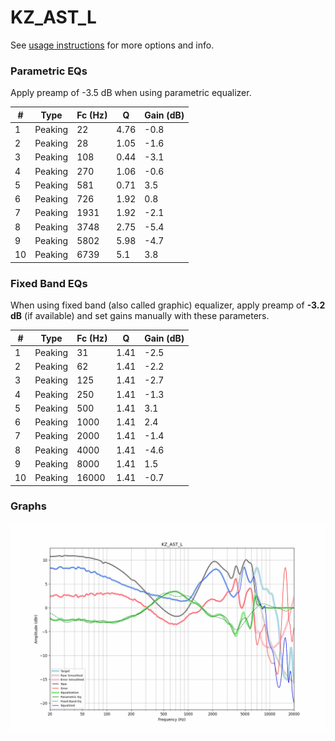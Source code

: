 # KZ_AST_L
See [usage instructions](https://github.com/jaakkopasanen/AutoEq#usage) for more options and info.

### Parametric EQs
Apply preamp of -3.5 dB when using parametric equalizer.

|   # | Type    |   Fc (Hz) |    Q |   Gain (dB) |
|-----|---------|-----------|------|-------------|
|   1 | Peaking |        22 | 4.76 |        -0.8 |
|   2 | Peaking |        28 | 1.05 |        -1.6 |
|   3 | Peaking |       108 | 0.44 |        -3.1 |
|   4 | Peaking |       270 | 1.06 |        -0.6 |
|   5 | Peaking |       581 | 0.71 |         3.5 |
|   6 | Peaking |       726 | 1.92 |         0.8 |
|   7 | Peaking |      1931 | 1.92 |        -2.1 |
|   8 | Peaking |      3748 | 2.75 |        -5.4 |
|   9 | Peaking |      5802 | 5.98 |        -4.7 |
|  10 | Peaking |      6739 | 5.1  |         3.8 |

### Fixed Band EQs
When using fixed band (also called graphic) equalizer, apply preamp of **-3.2 dB** (if available) and set gains manually with these parameters.

|   # | Type    |   Fc (Hz) |    Q |   Gain (dB) |
|-----|---------|-----------|------|-------------|
|   1 | Peaking |        31 | 1.41 |        -2.5 |
|   2 | Peaking |        62 | 1.41 |        -2.2 |
|   3 | Peaking |       125 | 1.41 |        -2.7 |
|   4 | Peaking |       250 | 1.41 |        -1.3 |
|   5 | Peaking |       500 | 1.41 |         3.1 |
|   6 | Peaking |      1000 | 1.41 |         2.4 |
|   7 | Peaking |      2000 | 1.41 |        -1.4 |
|   8 | Peaking |      4000 | 1.41 |        -4.6 |
|   9 | Peaking |      8000 | 1.41 |         1.5 |
|  10 | Peaking |     16000 | 1.41 |        -0.7 |

### Graphs
![](./KZ_AST_L.png)

